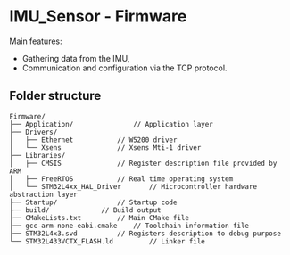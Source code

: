 # IMU_Sensor - Firmware

Main features:
- Gathering data from the IMU,
- Communication and configuration via the TCP protocol.

## Folder structure

```
Firmware/
├── Application/	           // Application layer
├── Drivers/ 
│   ├── Ethernet		   // W5200 driver
│   └── Xsens			   // Xsens Mti-1 driver
├── Libraries/ 
│   ├── CMSIS			   // Register description file provided by ARM
│   ├── FreeRTOS		   // Real time operating system
│   └── STM32L4xx_HAL_Driver       // Microcontroller hardware abstraction layer
├── Startup/			   // Startup code
├── build/			   // Build output
├── CMakeLists.txt		   // Main CMake file
├── gcc-arm-none-eabi.cmake	   // Toolchain information file
├── STM32L4x3.svd		   // Registers description to debug purpose
└── STM32L433VCTX_FLASH.ld         // Linker file

```
